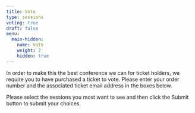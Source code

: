 ```yaml
---
title: Vote
type: sessions
voting: true
draft: false
menu:
  main-hidden:
    name: Vote
    weight: 2
    hidden: true
---
```

In order to make this the best conference we can for ticket holders, we require you to have purchased a ticket to vote. Please enter your order number and the associated ticket email address in the boxes below.

Please select the sessions you most want to see and then click the Submit button to submit your choices.

